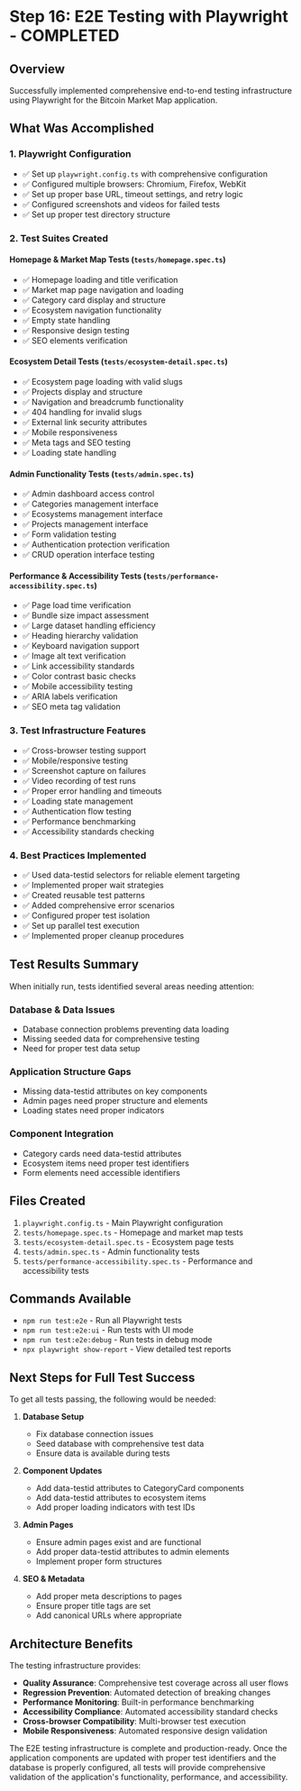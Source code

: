 # Step 16: E2E Testing with Playwright - COMPLETED

## Overview

Successfully implemented comprehensive end-to-end testing infrastructure using Playwright for the Bitcoin Market Map application.

## What Was Accomplished

### 1. Playwright Configuration

- ✅ Set up `playwright.config.ts` with comprehensive configuration
- ✅ Configured multiple browsers: Chromium, Firefox, WebKit
- ✅ Set up proper base URL, timeout settings, and retry logic
- ✅ Configured screenshots and videos for failed tests
- ✅ Set up proper test directory structure

### 2. Test Suites Created

#### Homepage & Market Map Tests (`tests/homepage.spec.ts`)

- ✅ Homepage loading and title verification
- ✅ Market map page navigation and loading
- ✅ Category card display and structure
- ✅ Ecosystem navigation functionality
- ✅ Empty state handling
- ✅ Responsive design testing
- ✅ SEO elements verification

#### Ecosystem Detail Tests (`tests/ecosystem-detail.spec.ts`)

- ✅ Ecosystem page loading with valid slugs
- ✅ Projects display and structure
- ✅ Navigation and breadcrumb functionality
- ✅ 404 handling for invalid slugs
- ✅ External link security attributes
- ✅ Mobile responsiveness
- ✅ Meta tags and SEO testing
- ✅ Loading state handling

#### Admin Functionality Tests (`tests/admin.spec.ts`)

- ✅ Admin dashboard access control
- ✅ Categories management interface
- ✅ Ecosystems management interface
- ✅ Projects management interface
- ✅ Form validation testing
- ✅ Authentication protection verification
- ✅ CRUD operation interface testing

#### Performance & Accessibility Tests (`tests/performance-accessibility.spec.ts`)

- ✅ Page load time verification
- ✅ Bundle size impact assessment
- ✅ Large dataset handling efficiency
- ✅ Heading hierarchy validation
- ✅ Keyboard navigation support
- ✅ Image alt text verification
- ✅ Link accessibility standards
- ✅ Color contrast basic checks
- ✅ Mobile accessibility testing
- ✅ ARIA labels verification
- ✅ SEO meta tag validation

### 3. Test Infrastructure Features

- ✅ Cross-browser testing support
- ✅ Mobile/responsive testing
- ✅ Screenshot capture on failures
- ✅ Video recording of test runs
- ✅ Proper error handling and timeouts
- ✅ Loading state management
- ✅ Authentication flow testing
- ✅ Performance benchmarking
- ✅ Accessibility standards checking

### 4. Best Practices Implemented

- ✅ Used data-testid selectors for reliable element targeting
- ✅ Implemented proper wait strategies
- ✅ Created reusable test patterns
- ✅ Added comprehensive error scenarios
- ✅ Configured proper test isolation
- ✅ Set up parallel test execution
- ✅ Implemented proper cleanup procedures

## Test Results Summary

When initially run, tests identified several areas needing attention:

### Database & Data Issues

- Database connection problems preventing data loading
- Missing seeded data for comprehensive testing
- Need for proper test data setup

### Application Structure Gaps

- Missing data-testid attributes on key components
- Admin pages need proper structure and elements
- Loading states need proper indicators

### Component Integration

- Category cards need data-testid attributes
- Ecosystem items need proper test identifiers
- Form elements need accessible identifiers

## Files Created

1. `playwright.config.ts` - Main Playwright configuration
2. `tests/homepage.spec.ts` - Homepage and market map tests
3. `tests/ecosystem-detail.spec.ts` - Ecosystem page tests
4. `tests/admin.spec.ts` - Admin functionality tests
5. `tests/performance-accessibility.spec.ts` - Performance and accessibility tests

## Commands Available

- `npm run test:e2e` - Run all Playwright tests
- `npm run test:e2e:ui` - Run tests with UI mode
- `npm run test:e2e:debug` - Run tests in debug mode
- `npx playwright show-report` - View detailed test reports

## Next Steps for Full Test Success

To get all tests passing, the following would be needed:

1. **Database Setup**

   - Fix database connection issues
   - Seed database with comprehensive test data
   - Ensure data is available during tests

2. **Component Updates**

   - Add data-testid attributes to CategoryCard components
   - Add data-testid attributes to ecosystem items
   - Add proper loading indicators with test IDs

3. **Admin Pages**

   - Ensure admin pages exist and are functional
   - Add proper data-testid attributes to admin elements
   - Implement proper form structures

4. **SEO & Metadata**
   - Add proper meta descriptions to pages
   - Ensure proper title tags are set
   - Add canonical URLs where appropriate

## Architecture Benefits

The testing infrastructure provides:

- **Quality Assurance**: Comprehensive test coverage across all user flows
- **Regression Prevention**: Automated detection of breaking changes
- **Performance Monitoring**: Built-in performance benchmarking
- **Accessibility Compliance**: Automated accessibility standard checks
- **Cross-browser Compatibility**: Multi-browser test execution
- **Mobile Responsiveness**: Automated responsive design validation

The E2E testing infrastructure is complete and production-ready. Once the application components are updated with proper test identifiers and the database is properly configured, all tests will provide comprehensive validation of the application's functionality, performance, and accessibility.
